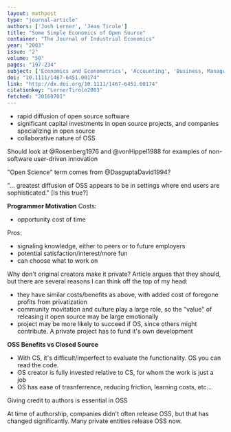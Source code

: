 ```yaml
---
layout: mathpost
type: "journal-article"
authors: ['Josh Lerner', 'Jean Tirole']
title: "Some Simple Economics of Open Source"
container: "The Journal of Industrial Economics"
year: "2003"
issue: "2"
volume: "50"
pages: "197-234"
subject: ['Economics and Econometrics', 'Accounting', 'Business, Management and Accounting(all)']
doi: "10.1111/1467-6451.00174"
link: "http://dx.doi.org/10.1111/1467-6451.00174"
citationkey: "LernerTirole2003"
fetched: "20160701"
---
```


* rapid diffusion of open source software
* significant capital investments in open source projects, and companies specializing in open source
* collaborative nature of OSS

Should look at @Rosenberg1976 and @vonHippel1988 for examples of non-software user-driven innovation

"Open Science" term comes from @DasguptaDavid1994?

"... greatest diffusion of OSS appears to be in settings where end users are sophisticated." [Is this true?]


**Programmer Motivation**
Costs:
* opportunity cost of time

Pros:
* signaling knowledge, either to peers or to future employers
* potential satisfaction/interest/more fun
* can choose what to work on

Why don't original creators make it private? Article argues that they should, but there are several reasons I can think off the top of my head:
* they have similar costs/benefits as above, with added cost of foregone profits from privatization
* community movitation and culture play a large role, so the "value" of releasing it open source may be large emotionally
* project may be more likely to succeed if OS, since others might contribute. A private project has to fund it's own development

**OSS Benefits vs Closed Source**
* With CS, it's difficult/imperfect to evaluate the functionality. OS you can read the code.
* OS creator is fully invested relative to CS, for whom the work is just a job
* OS has ease of trasnferrence, reducing friction, learning costs, etc...

Giving credit to authors is essential in OSS

At time of authorship, companies didn't often release OSS, but that has changed significantly. Many private entities release OSS now.


